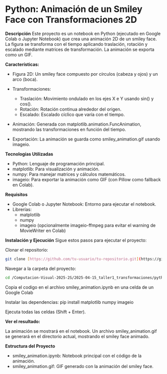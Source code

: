 
# Python: Animación de un Smiley Face con Transformaciones 2D
**Descripción**
Este proyecto es un notebook en Python (ejecutado en Google Colab o Jupyter Notebook) que crea una animación 2D de un smiley face. La figura se transforma con el tiempo aplicando traslación, rotación y escalado mediante matrices de transformación. La animación se exporta como un GIF.

**Características:**

* Figura 2D: Un smiley face compuesto por círculos (cabeza y ojos) y un arco (boca).
* Transformaciones:
  * Traslación: Movimiento ondulado en los ejes X e Y usando sin() y cos().
  * Rotación: Rotación continua alrededor del origen.
  * Escalado: Escalado cíclico que varía con el tiempo.


* Animación: Generada con matplotlib.animation.FuncAnimation, mostrando las transformaciones en función del tiempo.
* Exportación: La animación se guarda como smiley_animation.gif usando imageio.

**Tecnologías Utilizadas**

* Python: Lenguaje de programación principal.
* matplotlib: Para visualización y animación.
* numpy: Para manejar matrices y cálculos matemáticos.
* imageio: Para exportar la animación como GIF (con Pillow como fallback en Colab).

**Requisitos**

* Google Colab o Jupyter Notebook: Entorno para ejecutar el notebook.
* Librerías:
  * matplotlib
  * numpy
  * imageio (opcionalmente imageio-ffmpeg para evitar el warning de MovieWriter en Colab)



**Instalación y Ejecución**
Sigue estos pasos para ejecutar el proyecto:

Clonar el repositorio:
```bash
git clone [https://github.com/tu-usuario/tu-repositorio.git](https://github.com/GabrielaGuzmanR/Computacion-Visual-2025-2S.git)
```

Navegar a la carpeta del proyecto:
```bash
cd /Computacion-Visual-2025-2S/2025-04-15_taller1_transformaciones/python
```

Copia el codigo en el archivo smiley_animation.ipynb en una celda de un Google Colab

Instalar las dependencias:
pip install matplotlib numpy imageio

Ejecuta todas las celdas (Shift + Enter).


**Ver el resultado:**

La animación se mostrará en el notebook. Un archivo smiley_animation.gif se generará en el directorio actual, mostrando el smiley face animado.


**Estructura del Proyecto**
* smiley_animation.ipynb: Notebook principal con el código de la animación.
* smiley_animation.gif: GIF generado con la animación del smiley face.

